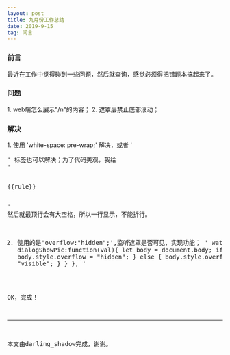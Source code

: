 ```yaml
---
layout: post
title: 九月份工作总结
date: 2019-9-15
tag: 闲言
---
```


<h3>前言</h3>
最近在工作中觉得碰到一些问题，然后就查询，感觉必须得把错题本搞起来了。

           
<h3>问题</h3>
1. web端怎么展示"/n"的内容；
2. 遮罩层禁止底部滚动；


<h3>解决</h3>
1. 使用 'white-space: pre-wrap;' 解决，或者 '<pre>' 标签也可以解决；为了代码美观，我给
'<p>
{{rule}}
</p>
'
然后就最顶行会有大空格，所以一行显示，不能折行。

2. 使用的是'overflow:"hidden";',监听遮罩是否可见，实现功能；
'
  watch: {
    dialogShowPic:function(val){
      let body = document.body;
      if(val){
        body.style.overflow = "hidden";
      } else {
        body.style.overflow = "visible";
      }
    }
  },
'


OK，完成！

-------------------------------
本文由darling_shadow完成，谢谢。
 
 

